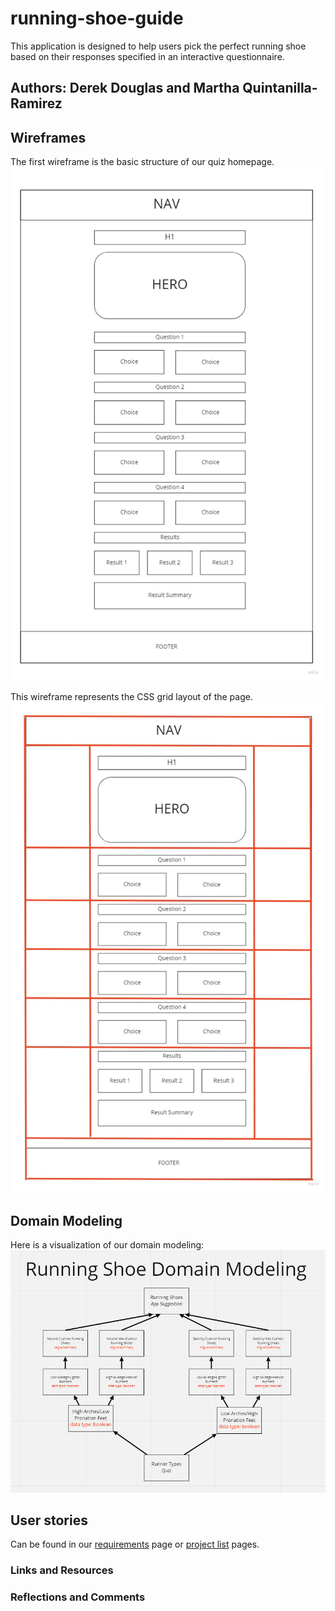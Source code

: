 # running-shoe-guide

This application is designed to help users pick the perfect running shoe based on their responses specified in an interactive questionnaire.
## Authors: Derek Douglas and Martha Quintanilla-Ramirez

## Wireframes

The first wireframe is the basic structure of our quiz homepage.
![Shoe suggestion quiz wireframe](img/wireframe-quiz.jpg)

This wireframe represents the CSS grid layout of the page.
![Shoe suggestion quiz grid layout wireframe](img/wireframe-quiz-grid.jpg)

## Domain Modeling

Here is a visualization of our domain modeling:
![Running Shoe Guide Domain Modeling](img/runnning-shoe-domain-modeling.png)

## User stories

Can be found in  our [requirements](requirements.md) page or [project list](PROJECT-LIST.md) pages.

### Links and Resources

### Reflections and Comments
